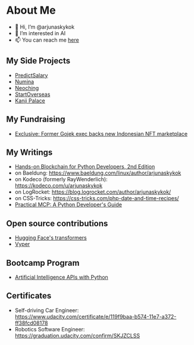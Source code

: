 # About Me

- 👋 Hi, I’m @arjunaskykok
- 👀 I’m interested in AI
- 📫 You can reach me [here](https://twitter.com/arjunaskykok)

## My Side Projects
- [PredictSalary](https://predictsalary.com)
- [Numina](https://numinamagic.com)
- [Neoching](https://neoching.com)
- [StartOverseas](https://startoverseas.net)
- [Kanji Palace](https://kanjipalace.com)

## My Fundraising
- [Exclusive: Former Gojek exec backs new Indonesian NFT marketplace](https://www.techinasia.com/exclusive-gojek-exec-backs-indonesian-nft-marketplace)

## My Writings
- [Hands-on Blockchain for Python Developers, 2nd Edition](https://www.packtpub.com/en-id/product/hands-on-blockchain-for-python-developers-9781805121367)
- on Baeldung: https://www.baeldung.com/linux/author/arjunaskykok
- on Kodeco (formerly RayWenderlich): https://kodeco.com/u/arjunaskykok
- on LogRocket: https://blog.logrocket.com/author/arjunaskykok/
- on CSS-Tricks: https://css-tricks.com/php-date-and-time-recipes/
- [Practical MCP: A Python Developer's Guide](https://leanpub.com/practical-mcp)

## Open source contributions
- [Hugging Face's transformers](https://github.com/huggingface/transformers/commit/716819b8309324302e00a3488a3c3d6faa427f79)
- [Vyper](https://github.com/search?q=repo%3Avyperlang%2Fvyper+arjunaskykok&type=commits)

## Bootcamp Program

- [Artificial Intelligence APIs with Python](https://www.kodeco.com/ai/programs/ai-apis)

## Certificates
- Self-driving Car Engineer: https://www.udacity.com/certificate/e/119f9baa-b574-11e7-a372-ff38fcd08178
- Robotics Software Engineer: https://graduation.udacity.com/confirm/SKJZCLSS

<!---
arjunaskykok/arjunaskykok is a ✨ special ✨ repository because its `README.md` (this file) appears on your GitHub profile.
You can click the Preview link to take a look at your changes.
--->
